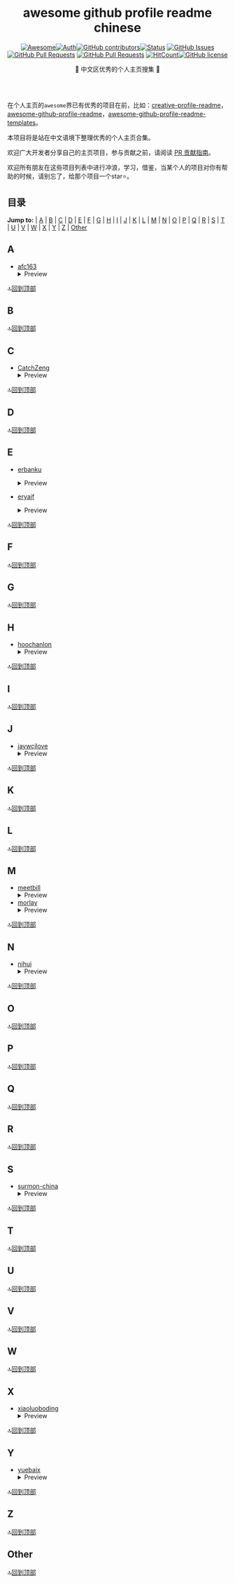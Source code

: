 <div align="center">
<h1>awesome github profile readme chinese</h1>

[![Awesome](https://awesome.re/badge.svg)](https://awesome.re)[![Auth](https://img.shields.io/badge/Auth-eryajf-ff69b4)](https://github.com/eryajf)[![GitHub contributors](https://img.shields.io/github/contributors/eryajf/awesome-github-profile-readme-chinese)](https://github.com/eryajf/awesome-github-profile-readme-chinese/graphs/contributors)[![Status](https://img.shields.io/badge/status-active-success.svg)](https://github.com/eryajf/awesome-github-profile-readme-chinese)
[![GitHub Issues](https://img.shields.io/github/issues/eryajf/awesome-github-profile-readme-chinese.svg)](https://github.com/eryajf/awesome-github-profile-readme-chinese/issues)
[![GitHub Pull Requests](https://img.shields.io/github/issues-pr/eryajf/awesome-github-profile-readme-chinese)](https://github.com/eryajf/awesome-github-profile-readme-chinese/pulls)
[![GitHub Pull Requests](https://img.shields.io/github/stars/eryajf/awesome-github-profile-readme-chinese)](https://github.com/eryajf/awesome-github-profile-readme-chinese/stargazers)
[![HitCount](https://views.whatilearened.today/views/github/eryajf/awesome-github-profile-readme-chinese.svg)](https://github.com/eryajf/awesome-github-profile-readme-chinese)[![GitHub license](https://img.shields.io/github/license/eryajf/awesome-github-profile-readme-chinese)](https://github.com/eryajf/awesome-github-profile-readme-chinese/blob/main/LICENSE)

<p> 🦩 中文区优秀的个人主页搜集 🦩</p>

<img src="https://camo.githubusercontent.com/82291b0fe831bfc6781e07fc5090cbd0a8b912bb8b8d4fec0696c881834f81ac/68747470733a2f2f70726f626f742e6d656469612f394575424971676170492e676966" width="800"  height="3">
</div><br>

在个人主页的`awesome`界已有优秀的项目在前，比如：[creative-profile-readme](https://github.com/coderjojo/creative-profile-readme)，[awesome-github-profile-readme](https://github.com/abhisheknaiidu/awesome-github-profile-readme)，[awesome-github-profile-readme-templates](https://github.com/durgeshsamariya/awesome-github-profile-readme-templates)。

本项目将是站在中文语境下整理优秀的个人主页合集。

欢迎广大开发者分享自己的主页项目，参与贡献之前，请阅读 [PR 贡献指南](./CONTRIBUTING.md)。

欢迎所有朋友在这些项目列表中进行冲浪，学习，借鉴，当某个人的项目对你有帮助的时候，请别忘了，给那个项目一个star⭐️。

## 目录

**Jump to:** | [A](#a) | [B](#b) | [C](#c) | [D](#d) | [E](#e) | [F](#f) | [G](#g) | [H](#h) | [I](#i) | [J](#j) | [K](#k) | [L](#l) | [M](#m) | [N](#n) | [O](#o) | [P](#p) | [Q](#q) | [R](#r) | [S](#s) | [T](#t) | [U](#u) | [V](#v) | [W](#w) | [X](#x) | [Y](#y) | [Z](#z) | [Other](#other)

## A

- [afc163](https://github.com/afc163)
  <details>
    <summary>Preview</summary>
    <img src="examples/afc163.png">
  </details>

🔝[回到顶部](#目录)

## B


🔝[回到顶部](#目录)

## C

- [CatchZeng](https://github.com/CatchZeng)
  <details>
    <summary>Preview</summary>
    <img src="examples/CatchZeng.png">
  </details>

🔝[回到顶部](#目录)

## D


🔝[回到顶部](#目录)

## E

- [erbanku](https://github.com/erbanku)
  <details>
    <summary>Preview</summary>
    <img src="examples/erbanku.jpeg">
  </details>

- [eryajf](https://github.com/eryajf)
  <details>
    <summary>Preview</summary>
    <img src="examples/eryajf.png">
  </details>

🔝[回到顶部](#目录)

## F


🔝[回到顶部](#目录)

## G


🔝[回到顶部](#目录)

## H

- [hoochanlon](https://github.com/hoochanlon)
  <details>
    <summary>Preview</summary>
    <img src="examples/hoochanlon.png">
  </details>

🔝[回到顶部](#目录)

## I


🔝[回到顶部](#目录)

## J

- [jaywcjlove](https://github.com/jaywcjlove)
  <details>
    <summary>Preview</summary>
    <img src="examples/jaywcjlove.png">
  </details>

🔝[回到顶部](#目录)

## K


🔝[回到顶部](#目录)

## L


🔝[回到顶部](#目录)

## M

- [meetbill](https://github.com/meetbill)
  <details>
    <summary>Preview</summary>
    <img src="examples/meetbill.png">
  </details>
- [morlay](https://github.com/morlay)
  <details>
    <summary>Preview</summary>
    <img src="examples/morlay.png">
  </details>

🔝[回到顶部](#目录)

## N

- [nihui](https://github.com/nihui)
  <details>
    <summary>Preview</summary>
    <img src="examples/nihui.png">
  </details>

🔝[回到顶部](#目录)

## O


🔝[回到顶部](#目录)

## P


🔝[回到顶部](#目录)

## Q


🔝[回到顶部](#目录)

## R


🔝[回到顶部](#目录)

## S

- [surmon-china](https://github.com/surmon-china)
  <details>
    <summary>Preview</summary>
    <img src="examples/surmon-china.png">
  </details>

🔝[回到顶部](#目录)

## T


🔝[回到顶部](#目录)

## U


🔝[回到顶部](#目录)

## V


🔝[回到顶部](#目录)

## W


🔝[回到顶部](#目录)

## X

- [xiaoluoboding](https://github.com/xiaoluoboding)
  <details>
    <summary>Preview</summary>
    <img src="examples/xiaoluoboding.png">
  </details>

🔝[回到顶部](#目录)

## Y

- [yuebaix](https://github.com/yuebaix)
  <details>
    <summary>Preview</summary>
    <img src="examples/yuebaix.png">
  </details>

🔝[回到顶部](#目录)

## Z


🔝[回到顶部](#目录)

## Other


🔝[回到顶部](#目录)
